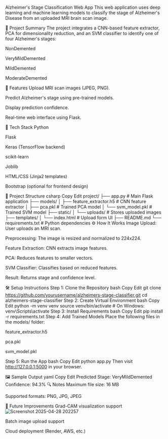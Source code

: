  Alzheimer's Stage Classification Web App
This web application uses deep learning and machine learning models to classify the stage of Alzheimer's Disease from an uploaded MRI brain scan image.

📌 Project Summary
The project integrates a CNN-based feature extractor, PCA for dimensionality reduction, and an SVM classifier to identify one of four Alzheimer's stages:

NonDemented

VeryMildDemented

MildDemented

ModerateDemented

🚀 Features
Upload MRI scan images (JPEG, PNG).

Predict Alzheimer's stage using pre-trained models.

Display prediction confidence.

Real-time web interface using Flask.

🧠 Tech Stack
Python

Flask

Keras (TensorFlow backend)

scikit-learn

Joblib

HTML/CSS (Jinja2 templates)

Bootstrap (optional for frontend design)

📁 Project Structure
csharp
Copy
Edit
project/
├── app.py                   # Main Flask application
├── models/
│   ├── feature_extractor.h5 # CNN feature extractor
│   ├── pca.pkl              # Trained PCA model
│   └── svm_model.pkl        # Trained SVM model
├── static/
│   └── uploads/             # Stores uploaded images
├── templates/
│   └── index.html           # Upload form UI
├── README.md
└── requirements.txt         # Python dependencies
⚙️ How It Works
Image Upload: User uploads an MRI scan.

Preprocessing: The image is resized and normalized to 224x224.

Feature Extraction: CNN extracts image features.

PCA: Reduces features to smaller vectors.

SVM Classifier: Classifies based on reduced features.

Result: Returns stage and confidence level.

🛠️ Setup Instructions
Step 1: Clone the Repository
bash
Copy
Edit
git clone https://github.com/yourusername/alzheimers-stage-classifier.git
cd alzheimers-stage-classifier
Step 2: Create Virtual Environment
bash
Copy
Edit
python -m venv venv
source venv/bin/activate  # On Windows: venv\Scripts\activate
Step 3: Install Requirements
bash
Copy
Edit
pip install -r requirements.txt
Step 4: Add Trained Models
Place the following files in the models/ folder:

feature_extractor.h5

pca.pkl

svm_model.pkl

Step 5: Run the App
bash
Copy
Edit
python app.py
Then visit http://127.0.0.1:5000 in your browser.

🖼️ Sample Output
yaml
Copy
Edit
Predicted Stage: VeryMildDemented
Confidence: 94.3%
🔍 Notes
Maximum file size: 16 MB

Supported formats: PNG, JPG, JPEG

🚧 Future Improvements
Grad-CAM visualization support![Screenshot 2025-04-28 202257](https://github.com/user-attachments/assets/ace81db5-32e9-408f-9c13-b753b0d9047c)


Batch image upload support

Cloud deployment (Render, AWS, etc.)
